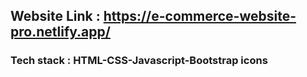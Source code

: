 ## Website Link : https://e-commerce-website-pro.netlify.app/

### Tech stack : HTML-CSS-Javascript-Bootstrap icons 
